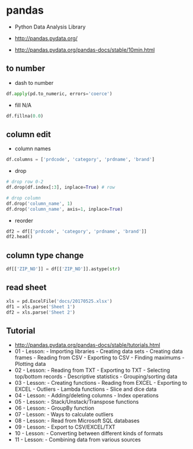 # pandas
* Python Data Analysis Library
* http://pandas.pydata.org/

* http://pandas.pydata.org/pandas-docs/stable/10min.html

## to number
* dash to number
```py
df.apply(pd.to_numeric, errors='coerce')
```
* fill N/A
```py
df.fillna(0.0)
```

## column edit
* column names

```py
df.columns = ['prdcode', 'category', 'prdname', 'brand']
```

* drop

```py
# drop row 0-2
df.drop(df.index[:3], inplace=True) # row

# drop column
df.drop('column_name', 1)
df.drop('column_name', axis=1, inplace=True)
```

* reorder

```py
df2 = df[['prdcode', 'category', 'prdname', 'brand']]
df2.head()
```

## column type change

```py
df[['ZIP_NO']] = df[['ZIP_NO']].astype(str)
```

## read sheet
```py
xls = pd.ExcelFile('docs/20170525.xlsx')
df1 = xls.parse('Sheet 1')
df2 = xls.parse('Sheet 2')
```

## Tutorial
* http://pandas.pydata.org/pandas-docs/stable/tutorials.html
* 01 - Lesson: - Importing libraries - Creating data sets - Creating data frames - Reading from CSV - Exporting to CSV - Finding maximums - Plotting data
* 02 - Lesson: - Reading from TXT - Exporting to TXT - Selecting top/bottom records - Descriptive statistics - Grouping/sorting data
* 03 - Lesson: - Creating functions - Reading from EXCEL - Exporting to EXCEL - Outliers - Lambda functions - Slice and dice data
* 04 - Lesson: - Adding/deleting columns - Index operations
* 05 - Lesson: - Stack/Unstack/Transpose functions
* 06 - Lesson: - GroupBy function
* 07 - Lesson: - Ways to calculate outliers
* 08 - Lesson: - Read from Microsoft SQL databases
* 09 - Lesson: - Export to CSV/EXCEL/TXT
* 10 - Lesson: - Converting between different kinds of formats
* 11 - Lesson: - Combining data from various sources

